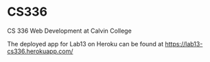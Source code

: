 # CS336
CS 336 Web Development at Calvin College

The deployed app for Lab13 on Heroku can be found at https://lab13-cs336.herokuapp.com/

